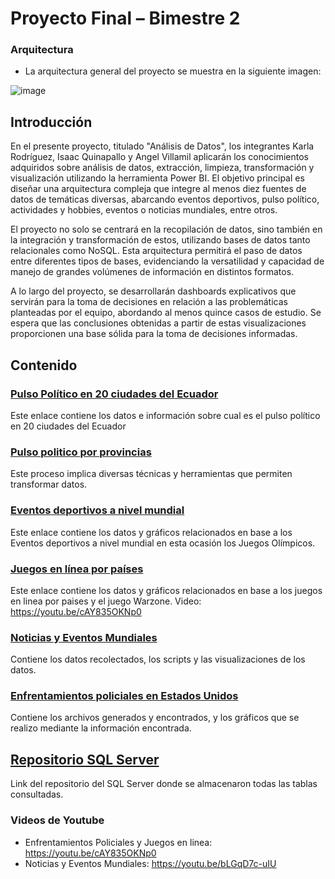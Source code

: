 # Proyecto Final – Bimestre 2
### Arquitectura
- La arquitectura general del proyecto se muestra en la siguiente imagen:

![image](https://github.com/user-attachments/assets/ba782748-a3da-4a31-9018-61400189813c)

## Introducción
En el presente proyecto, titulado "Análisis de Datos", los integrantes Karla Rodríguez, Isaac Quinapallo y Angel Villamil aplicarán los conocimientos adquiridos sobre análisis de datos, extracción, limpieza, transformación y visualización utilizando la herramienta Power BI. El objetivo principal es diseñar una arquitectura compleja que integre al menos diez fuentes de datos de temáticas diversas, abarcando eventos deportivos, pulso político, actividades y hobbies, eventos o noticias mundiales, entre otros.

El proyecto no solo se centrará en la recopilación de datos, sino también en la integración y transformación de estos, utilizando bases de datos tanto relacionales como NoSQL. Esta arquitectura permitirá el paso de datos entre diferentes tipos de bases, evidenciando la versatilidad y capacidad de manejo de grandes volúmenes de información en distintos formatos.

A lo largo del proyecto, se desarrollarán dashboards explicativos que servirán para la toma de decisiones en relación a las problemáticas planteadas por el equipo, abordando al menos quince casos de estudio. Se espera que las conclusiones obtenidas a partir de estas visualizaciones proporcionen una base sólida para la toma de decisiones informadas.
## Contenido

### [Pulso Político en 20 ciudades del Ecuador](https://github.com/isaacquinapallo/ProyectoFinalAnalisisDeDatos/tree/main/karla%20Rodriguez/1.Pulso%20pol%C3%ADtico%20de%2020%20ciudades%20del%20Ecuador)
Este enlace contiene los datos e información sobre cual es el pulso político en 20 ciudades del Ecuador

### [Pulso politico por provincias](https://github.com/isaacquinapallo/ProyectoFinalAnalisisDeDatos/tree/main/karla%20Rodriguez/Pulso%20Pol%C3%ADtico%20por%20Provincias%20en%20Ecuador)
Este proceso implica diversas técnicas y herramientas que permiten transformar datos.

### [Eventos deportivos a nivel mundial](https://github.com/isaacquinapallo/ProyectoFinalAnalisisDeDatos/tree/main/karla%20Rodriguez/Eventos%20deportivos%20a%20nivel%20mundial.%20(Juegos%20Ol%C3%ADmpicos%20y%20Poblaci%C3%B3n))
Este enlace contiene los datos y gráficos relacionados en base a los Eventos deportivos a nivel mundial en esta ocasión los Juegos Olímpicos.
### [Juegos en línea por países](https://github.com/isaacquinapallo/ProyectoFinalAnalisisDeDatos/tree/main/4.%20Actividades%20y%20Hobbies/Juegos%20en%20Linea%20por%20Paises%20y%20Warzone)
Este enlace contiene los datos y gráficos relacionados en base a los juegos en linea por paises y el juego Warzone.
Video: https://youtu.be/cAY835OKNp0

### [Noticias y Eventos Mundiales](https://github.com/isaacquinapallo/ProyectoFinalAnalisisDeDatos/tree/main/5.-%20Noticias%20y%20Eventos%20Mundiales)
Contiene los datos recolectados, los scripts y las visualizaciones de los datos.

### [Enfrentamientos policiales en Estados Unidos](https://github.com/isaacquinapallo/ProyectoFinalAnalisisDeDatos/tree/main/Enfrentamientos%20Policiales%20y%20Abuso)
Contiene los archivos generados y encontrados, y los gráficos que se realizo mediante la información encontrada.

## [Repositorio SQL Server](https://github.com/isaacquinapallo/ProyectoFinalAnalisisDeDatos/tree/main/SQL%20Server)
Link del repositorio del SQL Server donde se almacenaron todas las tablas consultadas.
### Videos de Youtube
- Enfrentamientos Policiales y Juegos en linea: https://youtu.be/cAY835OKNp0
- Noticias y Eventos Mundiales: https://youtu.be/bLGqD7c-uIU
